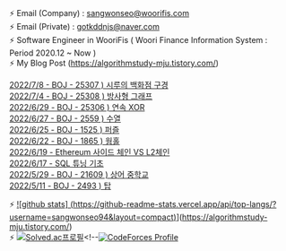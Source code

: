   ### 
⚡ Email (Company) : sangwonseo@woorifis.com  
⚡ Email (Private) : gotkddnjs@naver.com  
⚡ Software Engineer in WooriFis ( Woori Finance Information System : Period 2020.12 ~ Now )  
⚡ My Blog Post  (https://algorithmstudy-mju.tistory.com/)

[2022/7/8 - BOJ - 25307 ) 시루의 백화점 구경](https://algorithmstudy-mju.tistory.com/242) <br>
[2022/7/4 - BOJ - 25308 ) 방사형 그래프](https://algorithmstudy-mju.tistory.com/244) <br>
[2022/6/29 - BOJ - 25306 ) 연속 XOR](https://algorithmstudy-mju.tistory.com/243) <br>
[2022/6/27 - BOJ - 2559 ) 수열](https://algorithmstudy-mju.tistory.com/241) <br>
[2022/6/25 - BOJ - 1525 ) 퍼즐](https://algorithmstudy-mju.tistory.com/240) <br>
[2022/6/22 - BOJ - 1865 ) 웜홀](https://algorithmstudy-mju.tistory.com/239) <br>
[2022/6/19 - Ethereum 사이드 체인 VS L2체인](https://algorithmstudy-mju.tistory.com/238) <br>
[2022/6/17 - SQL 튜닝 기초](https://algorithmstudy-mju.tistory.com/237) <br>
[2022/5/29 - BOJ - 21609 ) 상어 중학교](https://algorithmstudy-mju.tistory.com/236) <br>
[2022/5/11 - BOJ - 2493 ) 탑](https://algorithmstudy-mju.tistory.com/150) <br>

⚡ [![github stats]  (https://github-readme-stats.vercel.app/api/top-langs/?username=sangwonseo94&layout=compact)](https://github.com/anuraghazra/github-readme-stats)](https://algorithmstudy-mju.tistory.com/)  
⚡ [![Solved.ac프로필](http://mazassumnida.wtf/api/v2/generate_badge?boj=gotkddnjs)](https://solved.ac/gotkddnjs)<!--[![CodeForces Profile](https://cf.leed.at?id=sangwon)](https://codeforces.com/profile/sangwon)   
